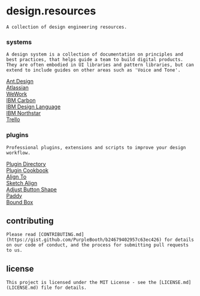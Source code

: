 # design.resources

``
A collection of design engineering resources.
``


### systems

``
A design system is a collection of documentation on principles and best practices, that helps guide a team to build digital products. They are often embodied in UI libraries and pattern libraries, but can extend to include guides on other areas such as 'Voice and Tone'.
``

[Ant.Design](https://ant.design)<br>
[Atlassian](https://atlassian.design)<br>
[WeWork](http://plasma.guide)<br>
[IBM Carbon](http://carbondesignsystem.com/)<br>
[IBM Design Language](https://www.ibm.com/design/language/)<br>	
[IBM Northstar](https://www.ibm.com/standards/web/)<br>
[Trello](https://design.trello.com/)<br>


### plugins

``
Professional plugins, extensions and scripts to improve your design workflow.
``

[Plugin Directory](https://github.com/sketchplugins/plugin-directory)<br>
[Plugin Cookbook](https://github.com/turbobabr/Sketch-Plugins-Cookbook)<br>
[Align To](https://github.com/lucienlee/alignto)<br>
[Sketch Align](https://github.com/richardgazdik/sketch-align)<br>
[Adjust Button Shape](https://github.com/psilfver/sketch-adjust-button-shape)<br>
[Paddy](https://github.com/DWilliames/paddy-sketch-plugin)<br>
[Bound Box](https://github.com/lewishowles/sketch-bound-with-box)

## contributing

``Please read [CONTRIBUTING.md](https://gist.github.com/PurpleBooth/b24679402957c63ec426) for details on our code of conduct, and the process for submitting pull requests to us.``

## license

``This project is licensed under the MIT License - see the [LICENSE.md](LICENSE.md) file for details.``

